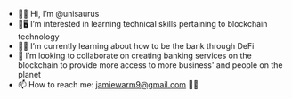 - 🦄🦖 Hi, I’m @unisaurus
- 🔗🖥 I’m interested in learning technical skills pertaining to blockchain technology 
- 🌱💸 I’m currently learning about how to be the bank through DeFi
- 🏦 I’m looking to collaborate on creating banking services on the blockchain to provide more access to more business' and people on the planet
- 📫 How to reach me: jamiewarm9@gmail.com 👊🏼

<!---
unisaurus/unisaurus is a ✨ special ✨ repository because its `README.md` (this file) appears on your GitHub profile.
You can click the Preview link to take a look at your changes.
--->
